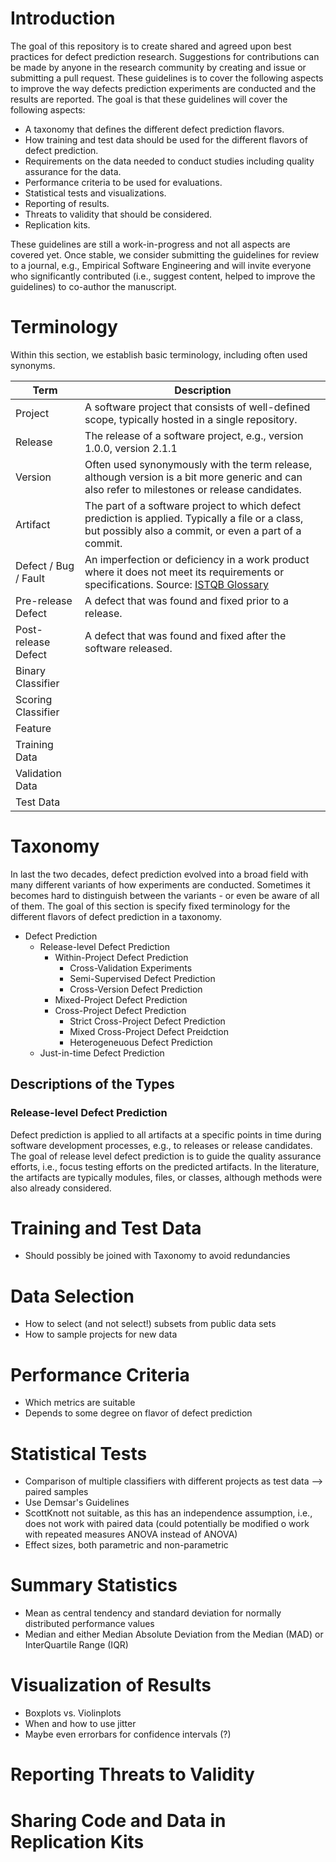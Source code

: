 # Introduction

The goal of this repository is to create shared and agreed upon best practices for defect prediction research. Suggestions for contributions can be made by anyone in the research community by creating and issue or submitting a pull request. These guidelines is to cover the following aspects to improve the way defects prediction experiments are conducted and the results are reported. The goal is that these guidelines will cover the following aspects:

- A taxonomy that defines the different defect prediction flavors.
- How training and test data should be used for the different flavors of defect prediction.  
- Requirements on the data needed to conduct studies including quality assurance for the data. 
- Performance criteria to be used for evaluations.
- Statistical tests and visualizations.
- Reporting of results.
- Threats to validity that should be considered.
- Replication kits.

These guidelines are still a work-in-progress and not all aspects are covered yet. Once stable, we consider submitting the guidelines for review to a journal, e.g., Empirical Software Engineering and will invite everyone who significantly contributed (i.e., suggest content, helped to improve the guidelines) to co-author the manuscript. 

# Terminology

Within this section, we establish basic terminology, including often used synonyms.


| Term | Description |
-------|-------------|
| Project | A software project that consists of well-defined scope, typically hosted in a single repository. |
| Release | The release of a software project, e.g., version 1.0.0, version 2.1.1 |
| Version | Often used synonymously with the term release, although version is a bit more generic and can also refer to milestones or release candidates. |
| Artifact | The part of a software project to which defect prediction is applied. Typically a file or a class, but possibly also a commit, or even a part of a commit. |
| Defect / Bug / Fault | An imperfection or deficiency in a work product where it does not meet its requirements or specifications. Source: [ISTQB Glossary] |
| Pre-release Defect  | A defect that was found and fixed prior to a release. |
| Post-release Defect | A defect that was found and fixed after the software released. |
| Binary Classifier | |
| Scoring Classifier | |
| Feature |  |
| Training Data | |
| Validation Data | |
| Test Data | |

# Taxonomy

In last the two decades, defect prediction evolved into a broad field with many different variants of how experiments are conducted. Sometimes it becomes hard to distinguish between the variants - or even be aware of all of them. The goal of this section is specify fixed terminology for the different flavors of defect prediction in a taxonomy. 

- Defect Prediction
  - Release-level Defect Prediction
    - Within-Project Defect Prediction
      - Cross-Validation Experiments
      - Semi-Supervised Defect Prediction
      - Cross-Version Defect Prediction
    - Mixed-Project Defect Prediction
    - Cross-Project Defect Prediction
      - Strict Cross-Project Defect Prediction
      - Mixed Cross-Project Defect Preidction
      - Heterogeneuous Defect Prediction
  - Just-in-time Defect Prediction
 
## Descriptions of the Types

### Release-level Defect Prediction

Defect prediction is applied to all artifacts at a specific points in time during software development processes, e.g., to releases or release candidates. The goal of release level defect prediction is to guide the quality assurance efforts, i.e., focus testing efforts on the predicted artifacts. In the literature, the artifacts are typically modules, files, or classes, although methods were also already considered. 

# Training and Test Data

- Should possibly be joined with Taxonomy to avoid redundancies

# Data Selection

- How to select (and not select!) subsets from public data sets
- How to sample projects for new data

# Performance Criteria

- Which metrics are suitable
- Depends to some degree on flavor of defect prediction

# Statistical Tests

- Comparison of multiple classifiers with different projects as test data --> paired samples
- Use Demsar's Guidelines
- ScottKnott not suitable, as this has an independence assumption, i.e., does not work with paired data (could potentially be modified o work with repeated measures ANOVA instead of ANOVA)
- Effect sizes, both parametric and non-parametric
 
# Summary Statistics

- Mean as central tendency and standard deviation for normally distributed performance values
- Median and either Median Absolute Deviation from the Median (MAD) or InterQuartile Range (IQR) 

# Visualization of Results

- Boxplots vs. Violinplots
- When and how to use jitter
- Maybe even errorbars for confidence intervals (?)

# Reporting Threats to Validity

# Sharing Code and Data in Replication Kits


[ISTQB Glossary]: https://glossary.istqb.org/
